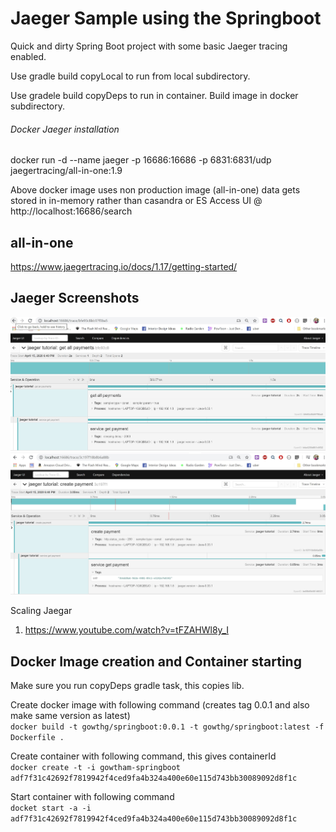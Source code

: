 # Jaeger Sample using the Springboot

Quick and dirty Spring Boot project with some basic Jaeger tracing enabled.

Use gradle build copyLocal to run from local subdirectory.

Use gradele build copyDeps to run in container. Build image in docker subdirectory.

###### Docker Jaeger installation 
docker run -d --name jaeger -p 16686:16686 -p 6831:6831/udp jaegertracing/all-in-one:1.9

Above docker image uses non production image (all-in-one) data gets stored in in-memory rather than casandra or ES
Access UI @ http://localhost:16686/search

all-in-one
----------
https://www.jaegertracing.io/docs/1.17/getting-started/

Jaeger Screenshots
------------------
![](images/with-delay-spans.JPG)
![](images/without-delay-spans.JPG)

Scaling Jaegar
1. https://www.youtube.com/watch?v=tFZAHWl8y_I

Docker Image creation and Container starting
-------------------------------------------
Make sure you run copyDeps gradle task, this copies lib.

Create docker image with following command (creates tag 0.0.1 and also make same version as latest)  
`docker build -t gowthg/springboot:0.0.1 -t gowthg/springboot:latest -f Dockerfile . `


Create container with following command, this gives containerId  
`docker create -t -i gowtham-springboot  
 adf7f31c42692f7819942f4ced9fa4b324a400e60e115d743bb30089092d8f1c`    

Start container with following command  
`docket start -a -i adf7f31c42692f7819942f4ced9fa4b324a400e60e115d743bb30089092d8f1c`  